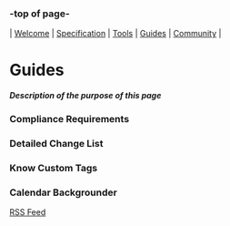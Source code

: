 ### -top of page-
| [Welcome](index) |  [Specification](page2) | [Tools](page3) | [Guides](page4) | [Community](page5) |

# Guides
_**Description of the purpose of this page**_

### Compliance Requirements

### Detailed Change List

### Know Custom Tags

### Calendar Backgrounder

<a class="btn btn-rss" href="/GEDCOMio/feed.xml" target="_blank">RSS Feed</a>
